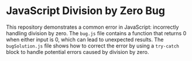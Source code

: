 # JavaScript Division by Zero Bug

This repository demonstrates a common error in JavaScript: incorrectly handling division by zero. The `bug.js` file contains a function that returns 0 when either input is 0, which can lead to unexpected results. The `bugSolution.js` file shows how to correct the error by using a `try-catch` block to handle potential errors caused by division by zero.